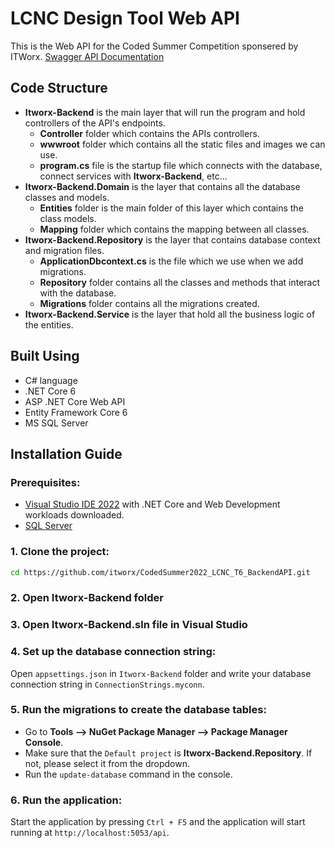 
# LCNC Design Tool Web API

This is the Web API for the Coded Summer Competition sponsered by ITWorx.
[Swagger API Documentation](https://abdullahadel-001-site1.etempurl.com/swagger/index.html)

## Code Structure

-  **Itworx-Backend** is the main layer that will run the program and hold controllers of the API's endpoints.
    - **Controller** folder which contains the APIs controllers.
    - **wwwroot** folder which contains all the static files and images we can use.
    - **program.cs** file is the startup file which connects with the database, connect services with **Itworx-Backend**, etc...
-  **Itworx-Backend.Domain** is the layer that contains all the database classes and models.
    - **Entities** folder is the main folder of this layer which contains the class models.
    - **Mapping** folder which contains the mapping between all classes.
-  **Itworx-Backend.Repository** is the layer that contains database context and migration files.
    - **ApplicationDbcontext.cs** is the file which we use when we add migrations.
    - **Repository** folder contains all the classes and methods that interact with the database.
    - **Migrations** folder contains all the migrations created.
-  **Itworx-Backend.Service** is the layer that hold all the business logic of the entities.

## Built Using

- C# language
- .NET Core 6
- ASP .NET Core Web API
- Entity Framework Core 6
- MS SQL Server

## Installation Guide

### Prerequisites:

- [Visual Studio IDE 2022](https://visualstudio.microsoft.com/downloads/) with .NET Core and Web Development workloads downloaded.
- [SQL Server](https://www.microsoft.com/en-us/sql-server/sql-server-downloads)

### 1. Clone the project:

```sh
cd https://github.com/itworx/CodedSummer2022_LCNC_T6_BackendAPI.git
```

### 2. Open Itworx-Backend folder

### 3. Open Itworx-Backend.sln file in Visual Studio

### 4. Set up the database connection string:

Open `appsettings.json` in `Itworx-Backend` folder and write your database connection string in `ConnectionStrings.myconn`.

### 5. Run the migrations to create the database tables:

- Go to **Tools --> NuGet Package Manager --> Package Manager Console**.
- Make sure that the `Default project` is **Itworx-Backend.Repository**. If not, please select it from the dropdown.
- Run the `update-database` command in the console.

### 6. Run the application:

Start the application by pressing `Ctrl + F5` and the application will start running at `http://localhost:5053/api`.
